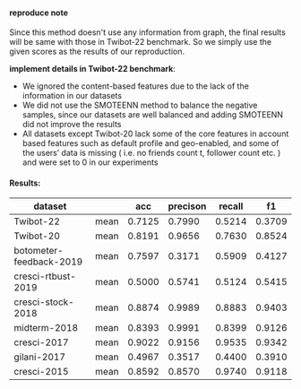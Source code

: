#### reproduce note
Since this method doesn't use any information from graph, the final results will be same with those in Twibot-22 benchmark.
So we simply use the given scores as the results of our reproduction.

**implement details in Twibot-22 benchmark**: 
   - We ignored the content-based features due to the lack of the information in our datasets 
   - We did not use the SMOTEENN method to balance the negative samples, since our datasets are well balanced and adding SMOTEENN did not improve the results
   - All datasets except Twibot-20 lack some of the core features in account based features such as default profile and geo-enabled, and some of the users’ data is missing ( i.e. no friends count t, follower count etc. ) and were set to 0 in our experiments


#### Results:

| dataset                   |      | acc    | precison | recall | f1     |
| ------------------------- | ---- | ------ | -------- | ------ | ------ |
| Twibot-22                 | mean | 0.7125 | 0.7990   | 0.5214 | 0.3709 |
| Twibot-20                 | mean | 0.8191 | 0.9656   | 0.7630 | 0.8524 |
| botometer-feedback-2019   | mean | 0.7597 | 0.3171   | 0.5909 | 0.4127 |
| cresci-rtbust-2019        | mean | 0.5000 | 0.5741   | 0.5124 | 0.5415 | 
| cresci-stock-2018         | mean | 0.8874 | 0.9989   | 0.8883 | 0.9403 | 
| midterm-2018              | mean | 0.8393 | 0.9991   | 0.8399 | 0.9126 |  
| cresci-2017               | mean | 0.9022 | 0.9156   | 0.9535 | 0.9342 |   
| gilani-2017               | mean | 0.4967 | 0.3517   | 0.4400 | 0.3910 |  
| cresci-2015               | mean | 0.8592 | 0.8570   | 0.9740 | 0.9118 |     